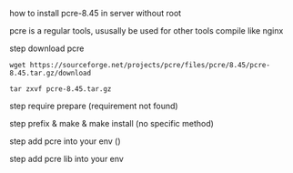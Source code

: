 how to install pcre-8.45 in server without root

pcre is a regular tools, ususally be used for other tools compile like nginx

step download pcre

`wget https://sourceforge.net/projects/pcre/files/pcre/8.45/pcre-8.45.tar.gz/download`

`tar zxvf pcre-8.45.tar.gz`

step require prepare (requirement not found)

step prefix & make & make install (no specific method)

step add pcre into your env ()

step add pcre lib into your env

